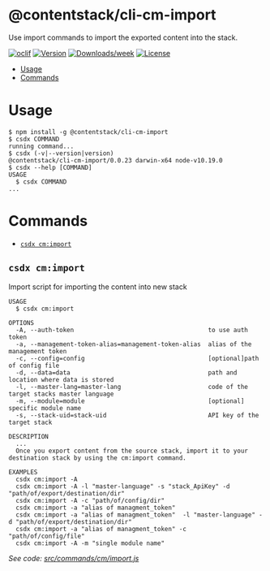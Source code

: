 @contentstack/cli-cm-import
=================================

Use import commands to import the exported content into the stack. 

[![oclif](https://img.shields.io/badge/cli-oclif-brightgreen.svg)](https://oclif.io)
[![Version](https://img.shields.io/npm/v/@contentstack/contentstack-import.svg)](https://npmjs.org/package/@contentstack/contentstack-import)
[![Downloads/week](https://img.shields.io/npm/dw/@contentstack/contentstack-import.svg)](https://npmjs.org/package/@contentstack/contentstack-import)
[![License](https://img.shields.io/npm/l/@contentstack/contentstack-import.svg)](https://github.com/contentstack/cli/blob/master/package.json)

<!-- toc -->
* [Usage](#usage)
* [Commands](#commands)
<!-- tocstop -->
# Usage
<!-- usage -->
```sh-session
$ npm install -g @contentstack/cli-cm-import
$ csdx COMMAND
running command...
$ csdx (-v|--version|version)
@contentstack/cli-cm-import/0.0.23 darwin-x64 node-v10.19.0
$ csdx --help [COMMAND]
USAGE
  $ csdx COMMAND
...
```
<!-- usagestop -->
# Commands
<!-- commands -->
* [`csdx cm:import`](#csdx-cmimport)

## `csdx cm:import`

Import script for importing the content into new stack

```
USAGE
  $ csdx cm:import

OPTIONS
  -A, --auth-token                                     to use auth token
  -a, --management-token-alias=management-token-alias  alias of the management token
  -c, --config=config                                  [optional]path of config file
  -d, --data=data                                      path and location where data is stored
  -l, --master-lang=master-lang                        code of the target stacks master language
  -m, --module=module                                  [optional] specific module name
  -s, --stack-uid=stack-uid                            API key of the target stack

DESCRIPTION
  ...
  Once you export content from the source stack, import it to your destination stack by using the cm:import command.

EXAMPLES
  csdx cm:import -A
  csdx cm:import -A -l "master-language" -s "stack_ApiKey" -d "path/of/export/destination/dir"
  csdx cm:import -A -c "path/of/config/dir"
  csdx cm:import -a "alias of managment_token"
  csdx cm:import -a "alias of managment_token"  -l "master-language" -d "path/of/export/destination/dir"
  csdx cm:import -a "alias of managment_token" -c "path/of/config/file"
  csdx cm:import -A -m "single module name"
```

_See code: [src/commands/cm/import.js](https://github.com/contentstack/cli/blob/v0.0.23/src/commands/cm/import.js)_
<!-- commandsstop -->
